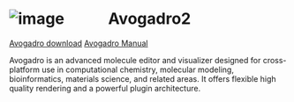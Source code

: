 


# ![image](https://github.com/user-attachments/assets/0a9cf37c-0b4a-43be-9a3b-4dd543a49d7a) &nbsp;&nbsp;&nbsp;&nbsp;&nbsp;&nbsp;&nbsp;&nbsp;&nbsp;&nbsp; Avogadro2  

[Avogadro download](https://sourceforge.net/projects/avogadro/files/latest/download)
[Avogadro Manual](https://avogadro.cc/docs/)

Avogadro is an advanced molecule editor and visualizer designed for cross-platform use in computational chemistry, molecular modeling, bioinformatics, materials science, and related areas. It offers flexible high quality rendering and a powerful plugin architecture.



